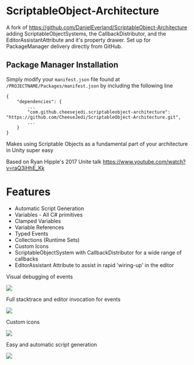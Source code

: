 # ScriptableObject-Architecture

A fork of https://github.com/DanielEverland/ScriptableObject-Architecture adding ScriptableObjectSystems, the CallbackDistributor, and the EditorAssistantAttribute and it's property drawer. Set up for PackageManager delivery directly from GitHub.


## Package Manager Installation

Simply modify your `manifest.json` file found at `/PROJECTNAME/Packages/manifest.json` by including the following line

```
{
	"dependencies": {
		...
		"com.github.cheesejedi.scriptableobject-architecture": "https://github.com/CheeseJedi/ScriptableObject-Architecture.git",
		...
	}
}
```


Makes using Scriptable Objects as a fundamental part of your architecture in Unity super easy

Based on Ryan Hipple's 2017 Unite talk https://www.youtube.com/watch?v=raQ3iHhE_Kk

# Features
- Automatic Script Generation
- Variables - All C# primitives
- Clamped Variables
- Variable References
- Typed Events
- Collections (Runtime Sets)
- Custom Icons
- ScriptableObjectSystem with CallbackDistributor for a wide range of callbacks
- EditorAssistant Attribute to assist in rapid 'wiring-up' in the editor

Visual debugging of events

![](https://i.imgur.com/GPP3aVR.gif)

Full stacktrace and editor invocation for events

![](https://i.imgur.com/S90VUWI.png)

Custom icons

![](https://i.imgur.com/simB0mK.png)

Easy and automatic script generation

![](https://i.imgur.com/xm2gNmo.png)
